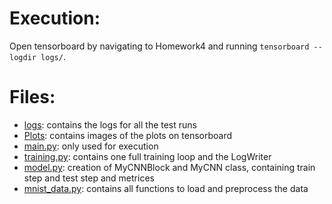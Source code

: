 # Execution:
Open tensorboard by navigating to Homework4 and running `tensorboard --logdir logs/`.<br />

# Files: 
* [logs](logs): contains the logs for all the test runs
* [Plots](Plots): contains images of the plots on tensorboard
* [main.py](main.py): only used for execution
* [training.py](training.py): contains one full training loop and the LogWriter
* [model.py](model.py): creation of MyCNNBlock and MyCNN class, containing train step and test step and metrices
* [mnist_data.py](mnist_data.py): contains all functions to load and preprocess the data
